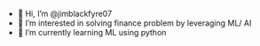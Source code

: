 - 👋 Hi, I’m @jimblackfyre07
- 👀 I’m interested in solving finance problem by leveraging ML/ AI
- 🌱 I’m currently learning ML using python

<!---
jimblackfyre07/jimblackfyre07 is a ✨ special ✨ repository because its `README.md` (this file) appears on your GitHub profile.
You can click the Preview link to take a look at your changes.
--->
